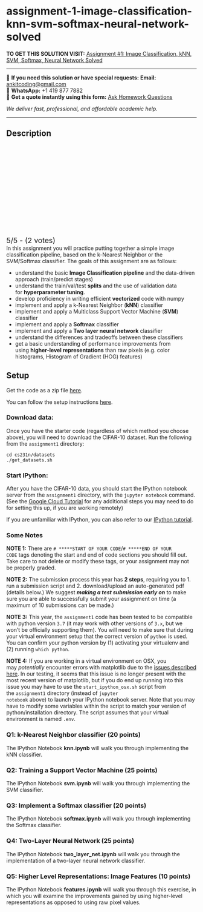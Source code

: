 # assignment-1-image-classification-knn-svm-softmax-neural-network-solved
**TO GET THIS SOLUTION VISIT:** [Assignment #1: Image Classification, kNN, SVM, Softmax, Neural Network Solved](https://www.ankitcodinghub.com/product/assignment-1-image-classification-knn-svm-softmax-neural-network-solved/)


---

📩 **If you need this solution or have special requests:** **Email:** ankitcoding@gmail.com  
📱 **WhatsApp:** +1 419 877 7882  
📄 **Get a quote instantly using this form:** [Ask Homework Questions](https://www.ankitcodinghub.com/services/ask-homework-questions/)

*We deliver fast, professional, and affordable academic help.*

---

<h2>Description</h2>



<div class="kk-star-ratings kksr-auto kksr-align-center kksr-valign-top" data-payload="{&quot;align&quot;:&quot;center&quot;,&quot;id&quot;:&quot;39977&quot;,&quot;slug&quot;:&quot;default&quot;,&quot;valign&quot;:&quot;top&quot;,&quot;ignore&quot;:&quot;&quot;,&quot;reference&quot;:&quot;auto&quot;,&quot;class&quot;:&quot;&quot;,&quot;count&quot;:&quot;2&quot;,&quot;legendonly&quot;:&quot;&quot;,&quot;readonly&quot;:&quot;&quot;,&quot;score&quot;:&quot;5&quot;,&quot;starsonly&quot;:&quot;&quot;,&quot;best&quot;:&quot;5&quot;,&quot;gap&quot;:&quot;4&quot;,&quot;greet&quot;:&quot;Rate this product&quot;,&quot;legend&quot;:&quot;5\/5 - (2 votes)&quot;,&quot;size&quot;:&quot;24&quot;,&quot;title&quot;:&quot;Assignment #1: Image Classification, kNN, SVM, Softmax, Neural Network Solved&quot;,&quot;width&quot;:&quot;138&quot;,&quot;_legend&quot;:&quot;{score}\/{best} - ({count} {votes})&quot;,&quot;font_factor&quot;:&quot;1.25&quot;}">

<div class="kksr-stars">

<div class="kksr-stars-inactive">
            <div class="kksr-star" data-star="1" style="padding-right: 4px">


<div class="kksr-icon" style="width: 24px; height: 24px;"></div>
        </div>
            <div class="kksr-star" data-star="2" style="padding-right: 4px">


<div class="kksr-icon" style="width: 24px; height: 24px;"></div>
        </div>
            <div class="kksr-star" data-star="3" style="padding-right: 4px">


<div class="kksr-icon" style="width: 24px; height: 24px;"></div>
        </div>
            <div class="kksr-star" data-star="4" style="padding-right: 4px">


<div class="kksr-icon" style="width: 24px; height: 24px;"></div>
        </div>
            <div class="kksr-star" data-star="5" style="padding-right: 4px">


<div class="kksr-icon" style="width: 24px; height: 24px;"></div>
        </div>
    </div>

<div class="kksr-stars-active" style="width: 138px;">
            <div class="kksr-star" style="padding-right: 4px">


<div class="kksr-icon" style="width: 24px; height: 24px;"></div>
        </div>
            <div class="kksr-star" style="padding-right: 4px">


<div class="kksr-icon" style="width: 24px; height: 24px;"></div>
        </div>
            <div class="kksr-star" style="padding-right: 4px">


<div class="kksr-icon" style="width: 24px; height: 24px;"></div>
        </div>
            <div class="kksr-star" style="padding-right: 4px">


<div class="kksr-icon" style="width: 24px; height: 24px;"></div>
        </div>
            <div class="kksr-star" style="padding-right: 4px">


<div class="kksr-icon" style="width: 24px; height: 24px;"></div>
        </div>
    </div>
</div>


<div class="kksr-legend" style="font-size: 19.2px;">
            5/5 - (2 votes)    </div>
    </div>
In this assignment you will practice putting together a simple image classification pipeline, based on the k-Nearest Neighbor or the SVM/Softmax classifier. The goals of this assignment are as follows:

<ul>
<li>understand the basic&nbsp;<strong>Image Classification pipeline</strong>&nbsp;and the data-driven approach (train/predict stages)</li>
<li>understand the train/val/test&nbsp;<strong>splits</strong>&nbsp;and the use of validation data for&nbsp;<strong>hyperparameter tuning</strong>.</li>
<li>develop proficiency in writing efficient&nbsp;<strong>vectorized</strong>&nbsp;code with numpy</li>
<li>implement and apply a k-Nearest Neighbor (<strong>kNN</strong>) classifier</li>
<li>implement and apply a Multiclass Support Vector Machine (<strong>SVM</strong>) classifier</li>
<li>implement and apply a&nbsp;<strong>Softmax</strong>&nbsp;classifier</li>
<li>implement and apply a&nbsp;<strong>Two layer neural network</strong>&nbsp;classifier</li>
<li>understand the differences and tradeoffs between these classifiers</li>
<li>get a basic understanding of performance improvements from using&nbsp;<strong>higher-level representations</strong>&nbsp;than raw pixels (e.g. color histograms, Histogram of Gradient (HOG) features)</li>
</ul>
<h2 id="setup">Setup</h2>
Get the code as a zip file&nbsp;<a href="http://cs231n.github.io/assignments/2019/spring1819_assignment1.zip">here</a>.

You can follow the setup instructions&nbsp;<a href="http://cs231n.github.io/setup-instructions">here</a>.

<h3 id="download-data">Download data:</h3>
Once you have the starter code (regardless of which method you choose above), you will need to download the CIFAR-10 dataset. Run the following from the&nbsp;<code class="highlighter-rouge">assignment1</code>&nbsp;directory:

<div class="language-bash highlighter-rouge">
<div class="highlight">
<pre class="highlight"><code><span class="nb">cd </span>cs231n/datasets
./get_datasets.sh
</code></pre>
</div>
</div>
<h3 id="start-ipython">Start IPython:</h3>
After you have the CIFAR-10 data, you should start the IPython notebook server from the&nbsp;<code class="highlighter-rouge">assignment1</code>&nbsp;directory, with the&nbsp;<code class="highlighter-rouge">jupyter notebook</code>&nbsp;command. (See the&nbsp;<a href="https://github.com/cs231n/gcloud/">Google Cloud Tutorial</a>&nbsp;for any additional steps you may need to do for setting this up, if you are working remotely)

If you are unfamiliar with IPython, you can also refer to our&nbsp;<a href="http://cs231n.github.io/ipython-tutorial">IPython tutorial</a>.

<h3 id="some-notes">Some Notes</h3>
<strong>NOTE 1:</strong>&nbsp;There are&nbsp;<code class="highlighter-rouge"># *****START OF YOUR CODE</code>/<code class="highlighter-rouge"># *****END OF YOUR CODE</code>&nbsp;tags denoting the start and end of code sections you should fill out. Take care to not delete or modify these tags, or your assignment may not be properly graded.

<strong>NOTE 2:</strong>&nbsp;The submission process this year has&nbsp;<strong>2 steps</strong>, requiring you to 1. run a submission script and 2. download/upload an auto-generated pdf (details below.) We suggest&nbsp;<strong><em>making a test submission early on</em></strong>&nbsp;to make sure you are able to successfully submit your assignment on time (a maximum of 10 submissions can be made.)

<strong>NOTE 3:</strong>&nbsp;This year, the&nbsp;<code class="highlighter-rouge">assignment1</code>&nbsp;code has been tested to be compatible with python version&nbsp;<code class="highlighter-rouge">3.7</code>&nbsp;(it may work with other versions of&nbsp;<code class="highlighter-rouge">3.x</code>, but we won’t be officially supporting them). You will need to make sure that during your virtual environment setup that the correct version of&nbsp;<code class="highlighter-rouge">python</code>&nbsp;is used. You can confirm your python version by (1) activating your virtualenv and (2) running&nbsp;<code class="highlighter-rouge">which python</code>.

<strong>NOTE 4:</strong>&nbsp;If you are working in a virtual environment on OSX, you may&nbsp;<em>potentially</em>&nbsp;encounter errors with matplotlib due to the&nbsp;<a href="http://matplotlib.org/faq/virtualenv_faq.html">issues described here</a>. In our testing, it seems that this issue is no longer present with the most recent version of matplotlib, but if you do end up running into this issue you may have to use the&nbsp;<code class="highlighter-rouge">start_ipython_osx.sh</code>&nbsp;script from the&nbsp;<code class="highlighter-rouge">assignment1</code>&nbsp;directory (instead of&nbsp;<code class="highlighter-rouge">jupyter notebook</code>&nbsp;above) to launch your IPython notebook server. Note that you may have to modify some variables within the script to match your version of python/installation directory. The script assumes that your virtual environment is named&nbsp;<code class="highlighter-rouge">.env</code>.

<h3 id="q1-k-nearest-neighbor-classifier-20-points">Q1: k-Nearest Neighbor classifier (20 points)</h3>
The IPython Notebook&nbsp;<strong>knn.ipynb</strong>&nbsp;will walk you through implementing the kNN classifier.

<h3 id="q2-training-a-support-vector-machine-25-points">Q2: Training a Support Vector Machine (25 points)</h3>
The IPython Notebook&nbsp;<strong>svm.ipynb</strong>&nbsp;will walk you through implementing the SVM classifier.

<h3 id="q3-implement-a-softmax-classifier-20-points">Q3: Implement a Softmax classifier (20 points)</h3>
The IPython Notebook&nbsp;<strong>softmax.ipynb</strong>&nbsp;will walk you through implementing the Softmax classifier.

<h3 id="q4-two-layer-neural-network-25-points">Q4: Two-Layer Neural Network (25 points)</h3>
The IPython Notebook&nbsp;<strong>two_layer_net.ipynb</strong>&nbsp;will walk you through the implementation of a two-layer neural network classifier.

<h3 id="q5-higher-level-representations-image-features-10-points">Q5: Higher Level Representations: Image Features (10 points)</h3>
The IPython Notebook&nbsp;<strong>features.ipynb</strong>&nbsp;will walk you through this exercise, in which you will examine the improvements gained by using higher-level representations as opposed to using raw pixel values.
